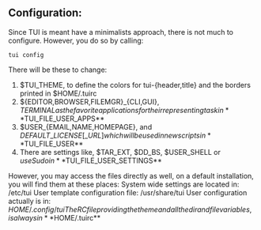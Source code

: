 Configuration:
--------------

Since TUI is meant have a minimalists approach, there is not much to configure.
However, you do so by calling:
	
	tui config

There will be these to change:
1.	$TUI\_THEME, to define the colors for tui-{header,title} and the borders printed in $HOME/.tuirc
2.	${EDITOR,BROWSER,FILEMGR}\_{CLI,GUI}, $TERMINAL as the favorite applications for their representing task in **$TUI\_FILE\_USER\_APPS**
3.	$USER\_{EMAIL,NAME,HOMEPAGE}, and $DEFAULT\_LICENSE[\_URL] which will be used in new scripts in **$TUI\_FILE\_USER**
4.	There are settings like, $TAR\_EXT, $DD\_BS, $USER\_SHELL or $useSudo in **$TUI\_FILE\_USER\_SETTINGS**


However, you may access the files directly as well, on a default installation, you will find them at these places:
System wide settings are located in:	/etc/tui
User template configuration file:	/usr/share/tui
User configuration actually is in:	$HOME/.config/tui
The RC file providing the theme and all the dir and file variables, is always in **$HOME/.tuirc**
